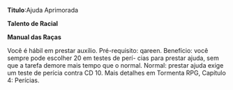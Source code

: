 **Titulo**:Ajuda Aprimorada

**Talento de Racial**

**Manual das Raças**

 Você é hábil em prestar auxílio. Pré-requisito: qareen. Benefício: você sempre pode escolher 20 em testes de perí- cias para prestar ajuda, sem que a tarefa demore mais tempo que o normal. Normal: prestar ajuda exige um teste de perícia contra CD 10. Mais detalhes em Tormenta RPG, Capítulo 4: Perícias.